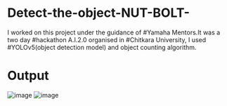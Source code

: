# Detect-the-object-NUT-BOLT-
I worked on this project under the guidance of #Yamaha Mentors.It
was a two day #hackathon A.I.2.0 organised in #Chitkara University, I used #YOLOv5(object detection model) and object
counting algorithm.




# Output
![image](https://github.com/Himanshu2002Singh/Detecte-the-object-NUT-BOLT-/assets/89336758/284e8736-0568-4642-a39b-14b82ed465fc)
![image](https://github.com/Himanshu2002Singh/Detecte-the-object-NUT-BOLT-/assets/89336758/55429308-c3da-4fb0-838c-2540b80b172d)
